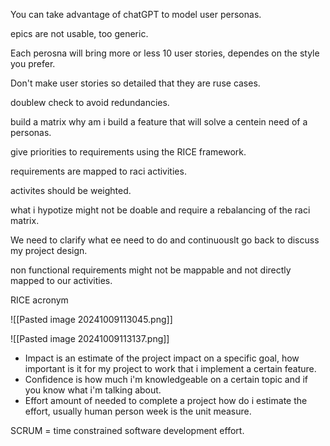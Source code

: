 You can take advantage of chatGPT to model user personas.

epics are not usable, too generic.

Each perosna will bring more or less 10 user stories, dependes on the style you prefer.

Don't make user stories so detailed that they are ruse cases.

doublew check to avoid redundancies.

build a matrix why am i build a feature that will solve a centein need of a personas.

give priorities to requirements using the RICE framework.

requirements are mapped to raci activities.

activites should be weighted.

what i hypotize might not be doable and require a rebalancing of the raci matrix.

We need to clarify what ee need to do and continuouslt go back to discuss my project design.


non functional requirements might not be mappable and not directly mapped to our activities.

RICE acronym

![[Pasted image 20241009113045.png]]

![[Pasted image 20241009113137.png]]
- Impact is an estimate of the project impact on a specific goal, how important is it for my project to work that i implement a certain feature.
- Confidence is how much i'm knowledgeable on a certain topic and if you know what i'm talking  about.
- Effort amount of needed to complete a project how do i estimate the effort, usually human person week is the unit measure.

SCRUM = time constrained software development effort.
